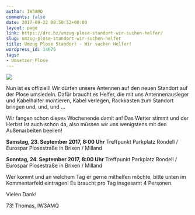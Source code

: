 ```yaml
---
author: IW3AMQ
comments: false
date: 2017-09-22 08:50:52+00:00
layout: page
link: https://drc.bz/umzug-plose-standort-wir-suchen-helfer/
slug: umzug-plose-standort-wir-suchen-helfer
title: Umzug Plose Standort - Wir suchen Helfer!
wordpress_id: 14675
tags:
- Umsetzer Plose
---
```


![](https://drc.bz/wp-content/uploads/2017/09/20160607_Norden_5-768x1024.jpg)

Nun ist es offiziell! Wir dürfen unsere Antennen auf den neuen Standort auf der Plose umsiedeln. Dafür braucht es Helfer, die mit uns Antennenausleger und Kabelhalter montieren, Kabel verlegen, Rackkasten zum Standort bringen und, und, und ...

Wir fangen schon dieses Wochenende damit an! Das Wetter stimmt und der Herbst ist auch schon da, also müssen wir uns wenigstens mit den Außenarbeiten beeilen!

**Samstag, 23. September 2017, 8:00 Uhr** Treffpunkt Parkplatz Rondell / Eurospar Plosestraße in Brixen / Milland

**Sonntag, 24. September 2017, 8:00 Uhr** Treffpunkt Parkplatz Rondell / Eurospar Plosestraße in Brixen / Milland

Wer kommt und an welchem Tag er gerne mithelfen möchte, bitte unten im Kommentarfeld eintragen! Es braucht pro Tag insgesamt 4 Personen.

Vielen Dank!

73! Thomas, IW3AMQ
